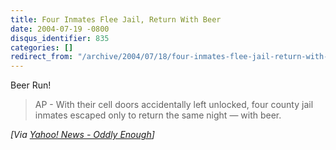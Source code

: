 ```yaml
---
title: Four Inmates Flee Jail, Return With Beer
date: 2004-07-19 -0800
disqus_identifier: 835
categories: []
redirect_from: "/archive/2004/07/18/four-inmates-flee-jail-return-with-beer.aspx/"
---
```


Beer Run!

> AP - With their cell doors accidentally left unlocked, four county
> jail inmates escaped only to return the same night — with beer.

*[Via [Yahoo! News - Oddly
Enough](http://us.rd.yahoo.com/dailynews/rss/oddlyenough/*http://story.news.yahoo.com/news?tmpl=story2&u=/ap/20040720/ap_on_fe_st/inmates_beer)]*

